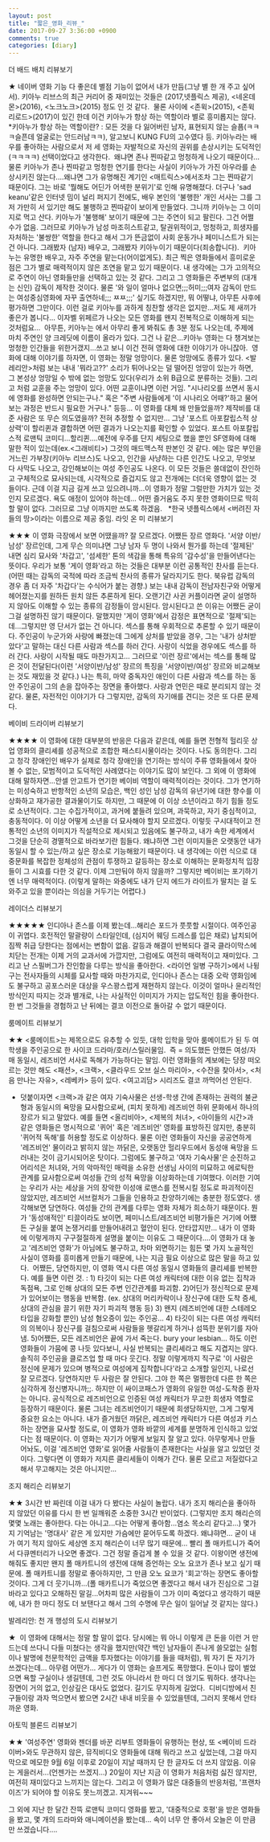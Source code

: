 ```yaml
---
layout: post
title: "짧은_영화_리뷰_"
date: 2017-09-27 3:36:00 +0900
comments: true 
categories: [diary] 
---
```

더 배드 배치
리뷰보기

★
네이버 영화 기능 다 좋은데 별점 기능이 없어서 내가 만듬(그냥 별 한 개 주고 싶어서).
키아누 리브스의 최근 커리어 중 재미있는 것들은 <to the bone>(2017,넷플릭스 제공), <네온데몬>(2016), <노크노크>(2015) 정도 인 것 같다. 
물론 사이에 <존윅>(2015), <존윅 리로드>(2017)이 있긴 한데 이건 키아누가 항상 하는 역할이라 별로 흥미롭지는 않다.
*키아누가 항상 하는 역할이란? : 모든 것을 다 잃어버린 남자, 표현되지 않는 슬픔(ㅋㅋㅋ슬픈데 얼굴로는 안드러남ㅋㅋ), 알고보니 KUNG FU의 고수였다 등.
키아누라는 배우를 좋아하는 사람으로서 저 세 영화는 자발적으로 자신의 권위를 손상시키는 도덕적인(ㅋㅋㅋㅋ) 선택이었다고 생각한다. 
왜냐면 존나 찐따같고 멍청하게 나오기 때문이다...물론 키아누가 존나 찐따같고 멍청한 연기를 한다는 사실이 키아누가 가진 아우라를 손상시키진 않는다....왜냐면 그가 유명해진 계기인 <매트릭스>에서조차 그는 찐따같기 때문이다. 그는 바로 '뭘해도 어딘가 어색한 분위기'로 인해 유명해졌다. 더구나 'sad keanu'같은 인터넷 밈이 널리 퍼지기 전에도, 배우 본인의 '불행한' 개인 서사는 그를 그저 가만히 서 있기만 해도 불행하고 찐따같이 보이게 만들었다. 그니까 키아누는 그 이미지로 먹고 산다. 키아누가 '불행해' 보이기 때문에 그는 주연이 되고 팔린다. 그건 어쩔 수가 없음. 그러므로 키아누가 남성 마조히스트같고, 탈권위적이고, 멍청하고, 희생자를 자처하는 '불쌍한' 역할을 한다고 해서 그가 뜬금없이 사회 운동가나 페미니스트가 되는 건 아니다. 그래봤자 (남자) 배우고, 그래봤자 키아누이기 때문이다(죄송합니다). 
키아누는 유명한 배우고, 자주 주연을 맡는다(어이없게도). 최근 찍은 영화들에서 흥미로운 점은 그가 별로 매력적이지 않은 조연을 맡고 있기 때문이다. 내 생각에는 그가 고의적으로 주연이 아닌 영화들만을 선택하고 있는 것 같다. 그리고 그 영화들은 주변부의 (대개는 신인) 감독이 제작한 것이다. 물론 '와 일이 얼마나 없으면;;;허미;;;여자 감독이 만드는 여성중심영화에 자꾸 출연하네;;; ㅉㅉ;;;' 싶기도 하겠지만, 뭐 어떻냐, 아무튼 사후에 평가하면 그만이다. 이런 걸로 키아누를 과하게 칭찬할 생각은 없지만...저도 제 새끼가 좋은가 봅니다... 이자벨 위페르가 나오는 모든 영화를 왠지 전복적으로 이해하게 되는 것처럼요... 
아무튼, 키아누는 <bad batch>에서 아무리 좋게 봐줘도 총 3분 정도 나오는데, 주제에 마치 주연인 양 크레딧에 이름이 올라가 있다. 그건 나 같은...키아누 영화는 다 챙겨보는 멍청한 인간들을 위한거갰지...쓰고 보니 이건 전혀 영화에 대한 이야기가 아니잖아. 
영화에 대해 이야기를 하자면, 이 영화는 정말 엉망이다. 물론 엉망에도 종류가 있다. <발레리안>처럼 보는 내내 '뭐라고??' 소리가 튀어나오는 덜 떨어진 엉망이 있는가 하면, 그 본성상 엉망일 수 밖에 없는 엉망도 있다(우리가 소위 B급으로 분류하는 것들). 그리고 <bad batch>처럼 교훈을 주는 엉망이 있다. 어떤 교훈이냐면 이런 거임. "시나리오를 쓰면서 동시에 영화를 완성하면 안되는구나." 혹은 "주변 사람들에게 '이 시나리오 어때?'하고 물어보는 과정은 반드시 필요한 거구나." 등등...
이 영화를 대체 왜 만들었을까? 제작비를 대준 사람은 또 무슨 의도였을까? 전혀 추정할 수 없지만... 그냥 '포스트 아포칼립스적 상상력'이 할리퀸과 결합하면 어떤 결과가 나오는지를 확인할 수 있었다. 포스트 아포칼립스적 로맨틱 코미디...할리퀸....예전에 우주를 단지 세팅으로 했을 뿐인 SF영화에 대해 말한 적이 있는데(ex.<그래비티>) 그것의 매드맥스적 판본인 것 같다. <bad batch>에는 많은 부인을 거느린 가부장(키아누 리브스)도 나오고, 인간을 사냥하는 다른 인간도 나오고, 무엇보다 사막도 나오고, 강인해보이는 여성 주인공도 나온다. 이 모든 것들은 쓸데없이 잔인하고 구체적으로 묘사되는데, 시각적으로 즐겁지도 않고 전개에는 더더욱 영향이 없는 것들이다. 근데 이걸 지금 길게 쓰고 있으려니까...이 영화가 정말 그럴만한 가치가 있는 것인지 모르겠다. 욕도 애정이 있어야 하는데... 어떤 즐거움도 주지 못한 영화이므로 딱히 할 말이 없다. 그러므로 그냥 이까지만 쓰도록 하겠음.  
*한국 넷플릭스에서 <버려진 자들의 땅>이라는 이름으로 제공 중임.
라잇 온 미
리뷰보기


★★★
이 영화 극장에서 보면 어땠을까? 잘 모르겠다. 어쨌든 장르 영화다. '서양 이반/남성' 장르인데, 그게 무슨 의미냐면 그냥 남자 두 명이 나와서 뭔가를 하는데 '절제된' 내면 심리 묘사와 '차갑고', '섬세한' 톤의 색감을 통해 특유의 '감수성'을 만들어낸다는 뜻이다. 우리가 보통 '게이 영화'라고 하는 것들은 대부분 이런 공통적인 찬사를 듣는다. (어떤 때는 감독의 국적에 따라 조금씩 찬사의 종류가 달라지기도 한다. 북유럽 감독의 경우 좀 더 자주 '차갑다'는 수식어가 붙는 경향.) 보는 내내 감독이 전남자친구와 어떻게 헤어졌는지를 원하든 원치 않든 추론하게 된다. 오랜기간 사귄 커플이라면 굳이 설명하지 않아도 이해할 수 있는 종류의 감정들이 암시된다. 암시된다고 쓴 이유는 어쨌든 굳이 그걸 설명하진 않기 때문이다. 말했지만 '게이 영화'에서 감정은 표면적으로 '절제'되는데...그렇지만 영 단서가 없는 건 아니다. 섹스를 통해 우회적으로 추론할 수 있기 때문이다. 주인공이 누군가와 사랑에 빠졌는데 그에게 상처를 받았을 경우, 그는 '내가 상처받았다'고 말하는 대신 다른 사람과 섹스를 하러 간다. 사랑이 식었을 경우에도 섹스를 하러 간다. 사랑이 시작될 때도 마찬가지고... 그러므로 '이런 장르'에서는 섹스를 통해 많은 것이 전달된다(이런 '서양이반/남성' 장르의 특징을 '서양이반/여성' 장르와 비교해보는 것도 재밌을 것 같다.) 나는 특히, 마약 중독자인 애인이 다른 사람과 섹스를 하는 동안 주인공이 그의 손을 잡아주는 장면을 좋아했다. 사랑과 연민은 때로 분리되지 않는 것 같다. 물론, 자전적인 이야기가 다 그렇지만, 감독의 자기애를 견디는 것은 또 다른 문제다. 



베이비 드라이버
리뷰보기

★★★★
이 영화에 대한 대부분의 반응은 다음과 같은데, 예를 들면 전형적 헐리웃 상업 영화의 클리셰를 성공적으로 조합한 패스티시물이라는 것이다. 나도 동의한다. 그리고 청각 장애인인 배우가 실제로 청각 장애인을 연기하는 방식이 주류 영화들에서 찾아볼 수 없는, 모범적이고 도덕적인 사례였다는 이야기도 많이 보인다. 그 외에 이 영화에 대해 말하자면...안셀 안고트가 연기한 베이비 역할이 매력적이라는 것이다. 그가 연기하는 미성숙하고 반항적인 소년의 모습은, 백인 성인 남성 감독의 유년기에 대한 향수를 이상화하고 재가공한 결과물이기도 하지만, 그 때문에 이 이상 소년이라고 하기 힘들 정도로 소년적이다. 그는 수집가적이고, 과거에 붙들려 있으며, 과묵하고, 자기 중심적이고, 충동적이다. 이 이상 어떻게 소년을 더 묘사해야 할지 모르겠다. 이렇듯 구시대적이고 전통적인 소년의 이미지가 직설적으로 제시되고 있음에도 불구하고, 내가 속한 세계에서 그것을 단순히 경멸적으로 바라보기란 힘들다. 왜냐하면 그런 이미지들은 오랫동안 내가 동일시 할 수 있는/하고 싶은 장소로 기능해왔기 때문이다. 내 생각에는 이런 식으로 대중문화를 복잡한 정체성의 관점이 투쟁하고 갈등하는 장소로 이해하는 문화정치적 입장들이 그 시효를 다한 것 같다. 이제 그만둬야 하지 않을까? 그렇지만 베이비는 포기하기엔 너무 매력적이다. (이렇게 말하는 와중에도 내가 단지 에드가 라이트가 딸치는 걸 도와주고 있을 뿐이라는 의심을 거두기는 어렵다.)



레이더스
리뷰보기

★★★★★
인디아나 존스를 이제 봤는데...해리슨 포드가 풋풋할 시절이다. 여주인공이 귀엽다. 호전적인 말괄량이 스타일인데, (심지어 웨딩 드레스를 입은 채로) 납치되어 짐짝 취급 당한다는 점에서는 변함이 없음. 갈등과 해결이 반복되다 결국 클라이막스에 치닫는 전개는 이제 거의 교과서에 가깝지만, 그럼에도 여전히 매력적이고 재미있다. 그리고 난 스필버그가 잔인함을 다루는 방식을 좋아한다. <라이언 일병 구하기>에서 나뒹구는 전사자들의 시체를 묘사할 때와 마찬가지로, 인디아나 존스는 대중 오락 영화임에도 불구하고 공포스러운 대상을 우스꽝스럽게 재현하지 않는다. 이것이 얼마나 윤리적인 방식인지 따지는 것과 별개로, 나는 사실적인 이미지가 가지는 압도적인 힘을 좋아한다. 한 번 그것들을 경험하고 난 뒤에는 결코 이전으로 돌아갈 수 없기 때문이다. 



룸메이트
리뷰보기

★★
<룸메이트>는 제목으로도 유추할 수 있듯, 대학 입학을 맞아 룸메이트가 된 두 여학생을 주인공으로 한 사이코 드라마/호러/스릴러물임. 
즉 = 의도했든 안했든 여성/자매 동일시, 레즈비언 서사로 독해가 가능하다는 말임. 이런 영화들의 계보에는 당장 떠오르는 것만 해도 <패션>, <크랙>, <클라우드 오브 실스 마리아>, <수잔을 찾아서>, <처음 만나는 자유>, <레베카> 등이 있다. <여고괴담> 시리즈도 결코 까먹어선 안된다.
* 덧붙이자면 <크랙>과 같은 여자 기숙사물은 선생-학생 간에 존재하는 권력의 불균형과 동일시의 욕망을 묘사함으로써, (피치 못하게) 레즈비언 하위 문화에서 하나의 장르가 되고 말았다. 예를 들면 <올리비아>, <제복의 처녀>, <아이들의 시간>과 같은 영화들은 명시적으로 '퀴어' 혹은 '레즈비언' 영화를 표방하진 않지만, 충분히 '퀴어적 독해'를 허용할 정도로 이상하다. 물론 이런 영화들이 자신을 공공연하게 '레즈비언' 물이라고 밝히지 않는 까닭은, 오랫동안 헐리우드에서 동성애 욕망을 드러내는 것이 금기시되어온 탓이다. 그럼에도 불구하고 '여자 기숙사물'은 순진하고 어리석은 처녀와, 거의 악마적인 매력을 소유한 선생님 사이의 미묘하고 에로틱한 관계를 묘사함으로써 여성들 간의 성적 욕망을 이상화하는데 기여했다. 이러한 기여는 우리가 사는 세상을 거의 장악한 이성애 로맨스를 전복시킬 정도로 파괴적이진 않았지만, 레즈비언 서브컬처가 그들을 인용하고 찬양하기에는 충분한 정도였다. 생각해보면 당연하다. 여성들 간의 관계를 다루는 영화 자체가 희소하기 때문이다. 뭔가 '동성애적인' 티끌이라도 보이면, 페미니스트/레즈비언 비평가들은 거기에 어쨌든 구실을 붙여 논쟁거리를 만들어내려고 혈안이 된다. 안타깝지만... 내가 이 영화에 이렇게까지 구구절절하게 설명을 붙이는 이유도 그 때문이다....이 영화가 대 놓고 '레즈비언 영화'가 아님에도 불구하고, 차마 외면하기는 힘든 몇 가지 노골적인 사실이 영화를 흥미롭게 만들기 때문에, 나는 지금 필요 이상으로 많은 말을 하고 있다. 
어쨌든, 당연하지만, 이 영화 역시 다른 여성 동일시 영화들의 클리셰를 반복한다. 예를 들면 이런 것. : 1) 타깃이 되는 다른 여성 캐릭터에 대한 이유 없는 집착과 독점욕, 그로 인해 상대의 모든 주변 인간관계를 파괴함. 2)어딘가 정신적으로 문제가 있어보이는 행동을 반복함. (ex. 상대의 머리카락이나 장신구에 대한 도착 증세, 상대의 관심을 끌기 위한 자기 파괴적 행동 등) 3) 왠지 (레즈비언에 대한 스테레오 타입을 강화할 뿐인) 남성 혐오증이 있는 주인공... 4) 타깃이 되는 다른 여성 캐릭터의 의복이나 장신구를 걸침으로써 사람들을 헷갈리게 하거나 섬뜩한 분위기를 자아냄. 5)어쨌든, 모든 레즈비언은 끝에 가서 죽는다. bury your lesbian...
하도 이런 영화들이 가뭄에 콩 나듯 있다보니, 사실 반복되는 클리셰라고 해도 지겹지는 않다. 솔직히 주인공을 클로즈업 할 때 마다 웃긴다. 정말 이렇게까지 직구로 '이 사람은 정신에 문제가 있으며 병적으로 여성에게 집착합니다'라고 소개할 일인지, 나로선 잘 모르겠다. 당연하지만 두 사람은 잘 안된다. 그야 한 쪽은 멀쩡한데 다른 한 쪽은 심각하게 정신병자니까;;. 하지만 이 싸이코패스가 영화의 유일한 여성-도착증 환자는 아니다. 공식적으로 레즈비언으로 인증된 여성 캐릭터가 무고한 희생자 역할로 등장하기 때문이다. 물론 그녀는 레즈비언이기 때문에 희생당하지만, 그게 그렇게 중요한 요소는 아니다. 내가 즐거웠던 까닭은, 레즈비언 캐릭터가 다른 여성과 키스하는 장면을 묘사할 정도로, 이 영화가 영화 바깥의 세계를 분명하게 인식하고 있었다는 점 때문이다. 이 영화는 자기가 어떻게 보일지 잘 알고 있다. 아무렇게나 만들어놔도, 이걸 '레즈비언 영화'로 읽어줄 사람들이 존재한다는 사실을 알고 있었던 것이다. 그렇다면 이 영화가 저지른 클리세들이 이해가 간다. 물론 모르고 저질렀다고 해서 무고해지는 것은 아니지만...



조지 해리슨
리뷰보기

★★
3시간 반 짜린데 이걸 내가 다 봤다는 사실이 놀랍다. 내가 조지 해리슨을 좋아하지 않았던 이유를 다시 한 번 일깨워준 소중한 3시간 반이었다. (그렇지만 조지 해리슨의 몇몇 노래는 좋아한다. 다는 아니고...다는 어떻게 좋아함...염소 목소리 같다고...)
몇가지 기억남는 '명대사' 같은 게 있지만 가슴에만 묻어두도록 하겠다. 왜냐햐면... 굳이 내가 여기 적지 않아도 세상엔 조지 해리슨이 너무 많기 때문에...
빨리 폴 매카트니가 죽어서 다큐멘터리가 나오면 좋겠다. 그건 정말 즐겁게 볼 수 있을 것 같다. 이왕이면 생전에 해줘도 좋지만 왠지 폴 매카트니의 생전에 대해 증언하는 오노 요코가 존나 보고 싶기 때문에. 폴 매카트니를 정말로 좋아하지만, 그 만큼 오노 요코가 '회고'하는 장면도 좋아할 것이다. 그게 더 웃기니까...(폴 매카트니가 죽었으면 좋겠다고 해서 내가 진심으로 그걸 바라고 있다고 오해하진 말길...어차피 많은 사람들이 그가 이미 죽었다고 생각하기 때문에, 내가 한 마디 정도 더 보탠다고 해서 그의 수명에 무슨 일이 일어날 것 같지는 않다.)




발레리안: 천 개 행성의 도시
리뷰보기

★ 
이 영화에 대해서는 정말 할 말이 없다. 당시에는 뭐 아니 이렇게 큰 돈을 이런 거 만드는데 쓰다니 다들 미쳤다는 생각을 했지만(약간 백인 남자들이 존나게 쓸모없는 실험이나 발명에 천문학적인 금액을 투자했다는 이야기를 들을 때처럼), 뭐 자기 돈 자기가 쓰겠다는데... 아무렴 어떤가... 게다가 이 영화는 슬프게도 폭망했다. 돈이나 많이 벌었으면 욕할 구실이나 생길텐데, 그런 것도 아니라서 한 마디 더 얹기도 뭐하다. 생각나는 장면이 거의 없고, 인상깊은 대사도 없었다. 길기도 무지하게 길었다. 
디비디방에서 친구들이랑 과자 먹으면서 봤으면 2시간 내내 비웃을 수 있었을텐데, 그러지 못해서 안타까운 영화.



아토믹 블론드
리뷰보기

★★
'여성주연' 영화와 젠더를 바꾼 리부트 영화들이 유행하는 현상, 또 <베이비 드라이버>와도 무관하지 않은, 뮤직비디오 영화들에 대해 뭐라고 쓰고 싶었는데,
그걸 마지막으로 메모한 9월 6일 이후로 20일이 지날 때까지 단 한 글자도 더 쓰지 않았음. 이유는 게을러서...(언젠가는 쓰겠지...)
20일이 지난 지금 이 영화가 처음처럼 싫진 않지만, 여전히 재미있다고 느끼지는 않는다. 그리고 이 영화가 많은 대중들의 반응처럼, '프랜차이즈'가 되어야 할 이유도 못느끼겠고. 지겨워~~~



그 외에 지난 한 달간 잔뜩 로맨틱 코미디 영화를 봤고, '대중적으로 호평'을 받은 영화들을 봤고, 몇 개의 드라마와 애니메이션을 봤는데...
속이 너무 안 좋아서 오늘은 이 만큼만 쓰겠습니다....




